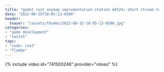 ```yaml
---
title: "godot rust anymap implementation station &#124; short stream today, probably"
date: "2022-08-15T18:05:13-0500"
header:
  teaser: "/assets/thumbs/2022-08-15-18-05-13-0500.jpg"
categories:
- "game development"
- "twitch"
tags:
- "code: rust"
- "flambe"
---
```

{% include video id="741500246" provider="vimeo" %}
